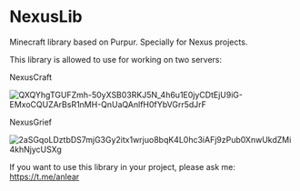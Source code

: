 # NexusLib
Minecraft library based on Purpur. Specially for Nexus projects.

This library is allowed to use for working on two servers:

NexusCraft

![QXQYhgTGUFZmh-50yXSB03RKJ5N_4h6u1E0jyCDtEjU9iG-EMxoCQUZArBsR1nMH-QnUaQAnlfH0fYbVGrr5dJrF](https://user-images.githubusercontent.com/55700651/186834383-1eb59445-d2d2-40cd-ad40-2f688c56f62c.jpg)

NexusGrief

![2aSGqoLDztbDS7mjG3Gy2itx1wrjuo8bqK4L0hc3iAFj9zPub0XnwUkdZMi4khNjycUSXg](https://user-images.githubusercontent.com/55700651/186834400-d0fbf709-ed6d-4a82-97f7-6806cd42ac4c.jpg)

If you want to use this library in your project, please ask me: https://t.me/anlear
